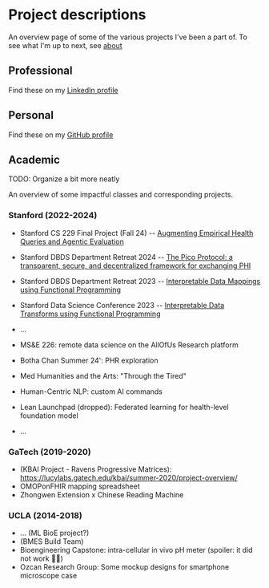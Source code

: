 # Project descriptions

An overview page of some of the various projects I've been a part of. To see what I'm up to next, see [about](/about)

## Professional

Find these on my [LinkedIn profile](https://linkedin.com/in/ericpan64)

## Personal

Find these on my [GitHub profile](https://github.com/ericpan64)

## Academic

TODO: Organize a bit more neatly

An overview of some impactful classes and corresponding projects.

### Stanford (2022-2024)

- Stanford CS 229 Final Project (Fall 24) -- [Augmenting Empirical Health Queries and Agentic Evaluation](https://docs.google.com/presentation/d/1pInKMblFNnno9OHztwIShjZtWgYivALi/edit?usp=drive_link&ouid=108978819231638632466&rtpof=true&sd=true)
- Stanford DBDS Department Retreat 2024 -- [The Pico Protocol: a transparent, secure, and decentralized framework for exchanging PHI](https://docs.google.com/presentation/d/1Nh9rKV58ZrMPNwecg8crO_W56ZOySID3/edit?usp=drive_link&ouid=108978819231638632466&rtpof=true&sd=true)
- Stanford DBDS Department Retreat 2023 -- [Interpretable Data Mappings using Functional Programming](https://docs.google.com/presentation/d/1RaurxDKX4WMtIxGENDMOvmh_Or4oi6dC/edit?usp=drive_link&ouid=108978819231638632466&rtpof=true&sd=true)
- Stanford Data Science Conference 2023 -- [Interpretable Data Transforms using Functional Programming](https://docs.google.com/presentation/d/1L4yGDg9OHcqBMwtarVQ0Y3J-0Nx4Dbuu/edit?usp=drive_link&ouid=108978819231638632466&rtpof=true&sd=true)

- ...
- MS&E 226: remote data science on the AllOfUs Research platform
- Botha Chan Summer 24': PHR exploration 
- Med Humanities and the Arts: "Through the Tired"
- Human-Centric NLP: custom AI commands
- Lean Launchpad (dropped): Federated learning for health-level foundation model
- ...

### GaTech (2019-2020)

- (KBAI Project - Ravens Progressive Matrices): https://lucylabs.gatech.edu/kbai/summer-2020/project-overview/
- OMOPonFHIR mapping spreadsheet
- Zhongwen Extension x Chinese Reading Machine

### UCLA (2014-2018)
- ... (ML BioE project?)
- (BMES Build Team)
- Bioengineering Capstone: intra-cellular in vivo pH meter (spoiler: it did not work 🤷‍♂️)
- Ozcan Research Group: Some mockup designs for smartphone microscope case
